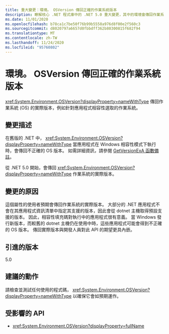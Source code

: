 ```yaml
---
title: 重大變更：環境。 OSVersion 傳回正確的作業系統版本
description: 瞭解核心 .NET 程式庫中的 .NET 5.0 重大變更，其中的環境會傳回作業系統的實際版本，而不是（例如，針對應用程式相容性所選取的作業系統）。
ms.date: 11/01/2020
ms.openlocfilehash: b78ca1c7be50f76b99b5558a976d8f00e2f560c3
ms.sourcegitcommit: d8020797a6657d0fbbdff362b80300815f682f94
ms.translationtype: MT
ms.contentlocale: zh-TW
ms.lasthandoff: 11/24/2020
ms.locfileid: "95760802"
---
```

# <a name="environmentosversion-returns-the-correct-operating-system-version"></a>環境。 OSVersion 傳回正確的作業系統版本

<xref:System.Environment.OSVersion?displayProperty=nameWithType> 傳回作業系統 (OS) 的實際版本，例如針對應用程式相容性選取的作業系統。

## <a name="change-description"></a>變更描述

在舊版的 .NET 中， <xref:System.Environment.OSVersion?displayProperty=nameWithType> 當應用程式在 Windows 相容性模式下執行時，會傳回不正確的 OS 版本。 如需詳細資訊，請參閱 [GetVersionExA 函數備註](/windows/win32/api/sysinfoapi/nf-sysinfoapi-getversionexa#remarks)。

從 .NET 5.0 開始，會傳回 <xref:System.Environment.OSVersion?displayProperty=nameWithType> 作業系統的實際版本。

## <a name="reason-for-change"></a>變更的原因

這個屬性的使用者預期會傳回作業系統的實際版本。 大部分的 .NET 應用程式不會在其應用程式資訊清單中指定其支援的版本，因此會從 dotnet 主機取得預設支援的版本。 因此，相容性填充碼對執行中的應用程式很有意義。 當 Windows 發行新版本，而較舊的 dotnet 主機仍在使用中時，這些應用程式可能會得到不正確的 OS 版本。 傳回實際版本與開發人員對此 API 的期望更具內嵌。

## <a name="version-introduced"></a>引進的版本

5.0

## <a name="recommended-action"></a>建議的動作

請檢查並測試任何使用的程式碼， <xref:System.Environment.OSVersion?displayProperty=nameWithType> 以確保它會如預期運作。

## <a name="affected-apis"></a>受影響的 API

- <xref:System.Environment.OSVersion?displayProperty=fullName>

<!--

### Category

Core .NET libraries

### Affected APIs

- `P:System.Environment.OSVersion`

-->

